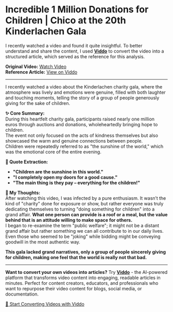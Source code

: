 # Incredible 1 Million Donations for Children | Chico at the 20th Kinderlachen Gala

I recently watched a video and found it quite insightful. To better understand and share the content, I used **[Viddo](https://viddo.pro/)** to convert the video into a structured article, which served as the reference for this analysis.

**Original Video:** [Watch Video](https://www.youtube.com/watch?v=JATOxJm2DiA)  
**Reference Article:** [View on Viddo](https://viddo.pro/zh/video-result/dfba40b5-3ade-4455-97d4-9ca85f32e0e5)

---

I recently watched a video about the Kinderlachen charity gala, where the atmosphere was lively and emotions were genuine, filled with both laughter and touching moments, telling the story of a group of people generously giving for the sake of children.

**✨ Core Summary:**  
During this heartfelt charity gala, participants raised nearly one million euros through auctions and donations, wholeheartedly bringing hope to children.  
The event not only focused on the acts of kindness themselves but also showcased the warm and genuine connections between people.  
Children were repeatedly referred to as "the sunshine of the world," which was the emotional core of the entire evening.  

**💬 Quote Extraction:**  
- **"Children are the sunshine in this world."**  
- **"I completely open my doors for a good cause."**  
- **"The main thing is they pay – everything for the children!"**

**🧠 My Thoughts:**  
After watching this video, I was infected by a pure enthusiasm. It wasn’t the kind of "charity" done for exposure or show, but rather everyone was truly dedicating themselves to turning "doing something for children" into a grand affair. **What one person can provide is a roof or a meal, but the value behind that is an attitude willing to make space for others.**  
I began to re-examine the term "public welfare"; it might not be a distant grand affair but rather something we can all contribute to in our daily lives. Even those who seemed to be "joking" while bidding might be conveying goodwill in the most authentic way.  

**This gala lacked grand narratives, only a group of people sincerely giving for children, making one feel that the world is really not that bad.**

---

**Want to convert your own videos into articles?** Try **[Viddo](https://viddo.pro/)** - the AI-powered platform that transforms video content into engaging, readable articles in minutes. Perfect for content creators, educators, and professionals who want to repurpose their video content for blogs, social media, or documentation.

[🚀 Start Converting Videos with Viddo](https://viddo.pro/)